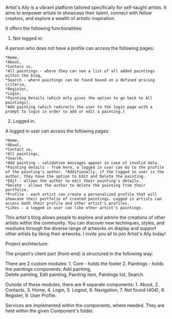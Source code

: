 

Artist's Ally is a vibrant platform tailored specifically for self-taught artists. It aims to empower artists to showcase their talent, connect with fellow creators, and explore a wealth of artistic inspiration.

It offers the following functionalities:

1. Not logged in:

A person who does not have a profile can access the following pages: 

    *Home, 
    *About, 
    *Contacs us, 
    *All paintings - where they can see a list of all added paintings within the blog,
    *Search - where paintings can be found based on a defined pricing criteria, 
    *Register, 
    *Login, 
    *Painting Details (which only gives the option to go back to All paintings),
    *Add painting (which redirects the user to the login page with a prompt to login in order to add or edit a painting.)

2. Logged in.

A logged in user can access the following pages:

    *Home, 
    *About, 
    *Contact us,
    *All paintings,
    *Search,
    *Add painting - validation messages appear in case of invalid data.
    *Painting details - from here, a logged in user can Go to the profile of the painting's author. *Additionally, if the logged in user is the author, they have the option to Edit and Delete the painting.
    *Edit - allows the author to edit their painting's details. 
    *Delete - allows the author to delete the painting from their portfolio.
    *Profile - each artist can create a personalized profile that will showcase their portfolio of created paintings. Logged in artists can access both their profile and other artist's profiles.
    *Likes - a logged in user can like other artist's paintings.


This artist's blog allows people to explore and admire the creations of other artists within the community.
You can discover new techniques, styles, and mediums through the diverse range of artworks on display and support other artists by liking their artworks.
I invite you all to join Artist's Ally today!

Project architecture:

The project's client part (front-end) is structured in the following way:

There are 2 custom modules:
    1. Core - holds the footer
    2. Paintings - holds the paintings components:
        Add painting,  
        Delete painting, 
        Edit painting, 
        Painting item, 
        Paintings list, 
        Search.

Outside of these modules, there are 9 separate components:
    1. About, 
    2. Contacts,
    3. Home, 
    4. Login, 
    5. Logout,
    6. Navigation,
    7. Not found (404), 
    8. Register,
    9. User Profile.

Services are implemented within the components, where needed. They are held within the given Component's folder.    
